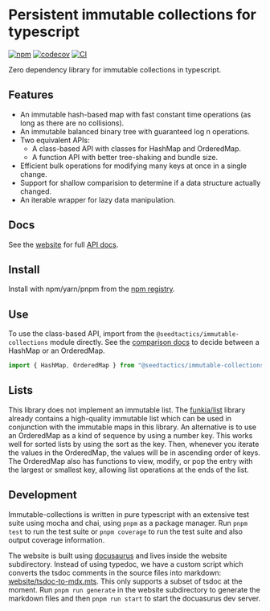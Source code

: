# Persistent immutable collections for typescript

[![npm](https://img.shields.io/npm/v/@seedtactics/immutable-collections)](https://www.npmjs.com/package/@seedtactics/immutable-collections)
[![codecov](https://codecov.io/gh/SeedTactics/immutable-collections/branch/main/graph/badge.svg?token=GOYMOGYAOE)](https://codecov.io/gh/SeedTactics/immutable-collections)
[![CI](https://github.com/seedtactics/immutable-collections/actions/workflows/ci.yaml/badge.svg)](https://github.com/SeedTactics/immutable-collections/actions/workflows/ci.yaml)

Zero dependency library for immutable collections in typescript.

## Features

- An immutable hash-based map with fast constant time operations (as long as there are no collisions).
- An immutable balanced binary tree with guaranteed log n operations.
- Two equivalent APIs:
  - A class-based API with classes for HashMap and OrderedMap.
  - A function API with better tree-shaking and bundle size.
- Efficient bulk operations for modifying many keys at once in a single change.
- Support for shallow comparision to determine if a data structure actually changed.
- An iterable wrapper for lazy data manipulation.

## Docs

See the [website](https://immutable-collections.seedtactics.com) for full
[API docs](https://immutable-collections.seedtactics.com/docs/api/classes).

## Install

Install with npm/yarn/pnpm from the [npm registry](https://www.npmjs.com/package/@seedtactics/immutable-collections).

## Use

To use the class-based API, import from the `@seedtactics/immutable-collections` module directly.
See the [comparison docs](https://immutable-collections.seedtactics.com/docs/data-structure-compare)
to decide between a HashMap or an OrderedMap.

```ts
import { HashMap, OrderedMap } from "@seedtactics/immutable-collections";
```

## Lists

This library does not implement an immutable list. The [funkia/list](https://github.com/funkia/list) library
already contains a high-quality immutable list which can be used in conjunction with
the immutable maps in this library. An alternative is to use an OrderedMap as a kind
of sequence by using a number key. This works well for sorted lists by
using the sort as the key. Then, whenever you iterate the values in the OrderedMap, the values will be in
ascending order of keys. The OrderedMap also has functions to view, modify, or pop the entry with
the largest or smallest key, allowing list operations at the ends of the list.

## Development

Immutable-collections is written in pure typescript with an extensive test suite using mocha and chai, using `pnpm` as
a package manager. Run `pnpm test` to run the test suite or `pnpm coverage` to run the test suite and also output coverage
information.

The website is built using [docusaurus](https://docusaurus.io/) and lives inside the website subdirectory.
Instead of using typedoc, we have a custom script which converts the tsdoc comments in the source files
into markdown: [website/tsdoc-to-mdx.mts](website/tsdoc-to-mdx.mts). This only supports a subset of
tsdoc at the moment. Run `pnpm run generate` in the website subdirectory to generate the markdown files
and then `pnpm run start` to start the docuasurus dev server.
